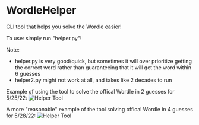 # WordleHelper
CLI tool that helps you solve the Wordle easier!

To use: simply run "helper.py"!

Note:
- helper.py is very good/quick, but sometimes it will over prioritize getting the correct word rather than guaranteeing that it will get the word within 6 guesses
- helper2.py might not work at all, and takes like 2 decades to run

Example of using  the tool to solve the offical Wordle in 2 guesses for 5/25/22:
![Helper Tool](https://github.com/LelsersLasers/WordleHelper/raw/main/showcase/solving_5_26_22_wordle.PNG)

A more "reasonable" example of the tool solving offical Wordle in 4 guesses for 5/28/22:
![Helper Tool](https://github.com/LelsersLasers/WordleHelper/raw/main/showcase/solving_5_28_22_wordle.PNG)
